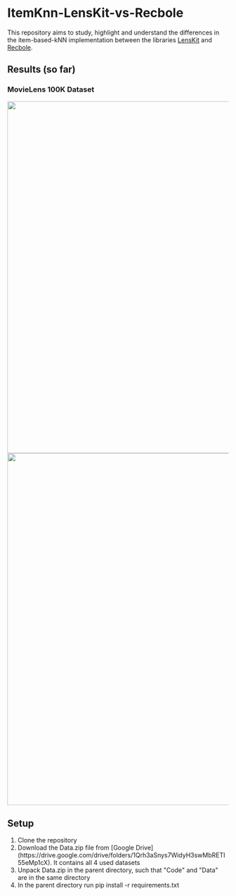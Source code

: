 # ItemKnn-LensKit-vs-Recbole

This repository aims to study, highlight and understand the differences in the item-based-kNN implementation between the libraries [LensKit](https://lkpy.readthedocs.io/en/stable/knn.html) and [Recbole](https://recbole.io/docs/user_guide/model/general/itemknn.html).

## Results (so far)
### MovieLens 100K Dataset

<img src="https://i.imgur.com/u8hJRPw.png" width="800"/>

<img src="https://i.imgur.com/vGgQxKd.png" width="800"/>



## Setup
<ol>
  <li>Clone the repository</li>
  <li>Download the Data.zip file from [Google Drive](https://drive.google.com/drive/folders/1Qrh3aSnys7WidyH3swMbRETI55eMp1cX). It contains all 4 used datasets</li>
  <li>Unpack Data.zip in the parent directory, such that "Code" and "Data" are in the same directory</li>
  <li>In the parent directory run <bold>pip install -r requirements.txt<bold></li>
</ol>
